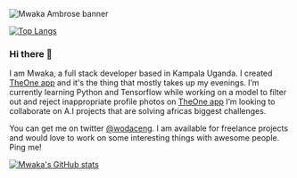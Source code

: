 ![Mwaka Ambrose banner](https://pbs.twimg.com/media/Ec0VwTkXYAA8ZzA?format=png&name=900x900 "Mwaka Ambrose")


[![Top Langs](https://github-readme-stats.vercel.app/api/top-langs/?username=mwakaambrose&theme=dark&layout=compact)](https://github.com/mwakaambrose/github-readme-stats)


### Hi there 👋
I am Mwaka, a full stack developer based in Kampala Uganda. I created [TheOne app](https://theoneapp.rocks) and it's the thing that mostly takes up my evenings.
I’m currently learning Python and Tensorflow while working on a model to filter out and reject inappropriate profile photos on [TheOne app](https://theoneapp.rocks)
I’m looking to collaborate on A.I projects that are solving africas biggest challenges.

You can get me on twitter [@wodaceng](https://twitter.com/@wodaceng). I am available for freelance projects and would love to work on some interesting things with awesome people. Ping me!

[![Mwaka's GitHub stats](https://github-readme-stats.vercel.app/api?username=mwakaambrose&theme=dark)](https://github.com/mwakaambrose/github-readme-stats)
